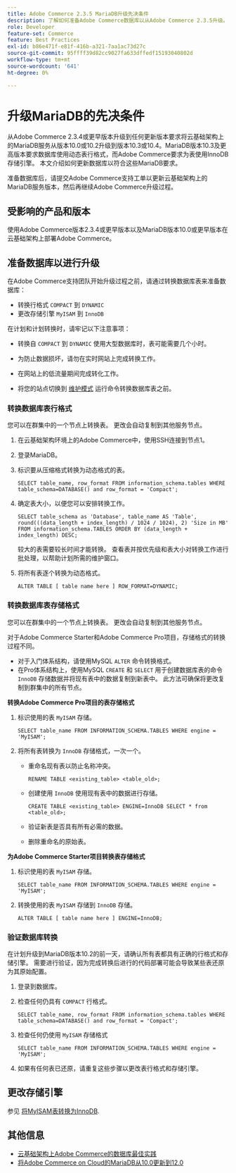 ```yaml
---
title: Adobe Commerce 2.3.5 MariaDB升级先决条件
description: 了解如何准备Adobe Commerce数据库以从Adobe Commerce 2.3.5升级。
role: Developer
feature-set: Commerce
feature: Best Practices
exl-id: b86e471f-e81f-416b-a321-7aa1ac73d27c
source-git-commit: 95ffff39d82cc9027fa633dffedf15193040802d
workflow-type: tm+mt
source-wordcount: '641'
ht-degree: 0%

---
```


# 升级MariaDB的先决条件

从Adobe Commerce 2.3.4或更早版本升级到任何更新版本要求将云基础架构上的MariaDB服务从版本10.0或10.2升级到版本10.3或10.4。MariaDB版本10.3及更高版本要求数据库使用动态表行格式，而Adobe Commerce要求为表使用InnoDB存储引擎。 本文介绍如何更新数据库以符合这些MariaDB要求。

准备数据库后，请提交Adobe Commerce支持工单以更新云基础架构上的MariaDB服务版本，然后再继续Adobe Commerce升级过程。

## 受影响的产品和版本

使用Adobe Commerce版本2.3.4或更早版本以及MariaDB版本10.0或更早版本在云基础架构上部署Adobe Commerce。

## 准备数据库以进行升级

在Adobe Commerce支持团队开始升级过程之前，请通过转换数据库表来准备数据库：

- 转换行格式 `COMPACT` 到 `DYNAMIC`
- 更改存储引擎 `MyISAM` 到 `InnoDB`

在计划和计划转换时，请牢记以下注意事项：

- 转换自 `COMPACT` 到 `DYNAMIC` 使用大型数据库时，表可能需要几个小时。

- 为防止数据损坏，请勿在实时网站上完成转换工作。

- 在网站上的低流量期间完成转化工作。

- 将您的站点切换到 [维护模式](../../../installation/tutorials/maintenance-mode.md) 运行命令转换数据库表之前。

### 转换数据库表行格式

您可以在群集中的一个节点上转换表。 更改会自动复制到其他服务节点。

1. 在云基础架构环境上的Adobe Commerce中，使用SSH连接到节点1。

1. 登录MariaDB。

1. 标识要从压缩格式转换为动态格式的表。

   ```mysql
   SELECT table_name, row_format FROM information_schema.tables WHERE table_schema=DATABASE() and row_format = 'Compact';
   ```

1. 确定表大小，以便您可以安排转换工作。

   ```mysql
   SELECT table_schema as 'Database', table_name AS 'Table', round(((data_length + index_length) / 1024 / 1024), 2) 'Size in MB' FROM information_schema.TABLES ORDER BY (data_length + index_length) DESC;
   ```

   较大的表需要较长时间才能转换。 查看表并按优先级和表大小对转换工作进行批处理，以帮助计划所需的维护窗口。

1. 将所有表逐个转换为动态格式。

   ```mysql
   ALTER TABLE [ table name here ] ROW_FORMAT=DYNAMIC;
   ```

### 转换数据库表存储格式

您可以在群集中的一个节点上转换表。 更改会自动复制到其他服务节点。

对于Adobe Commerce Starter和Adobe Commerce Pro项目，存储格式的转换过程不同。

- 对于入门体系结构，请使用MySQL `ALTER` 命令转换格式。
- 在Pro体系结构上，使用MySQL `CREATE` 和 `SELECT` 用于创建数据库表的命令 `InnoDB` 存储数据并将现有表中的数据复制到新表中。 此方法可确保将更改复制到群集中的所有节点。

**转换Adobe Commerce Pro项目的表存储格式**

1. 标识使用的表 `MyISAM` 存储。

   ```mysql
   SELECT table_name FROM INFORMATION_SCHEMA.TABLES WHERE engine = 'MyISAM';
   ```

1. 将所有表转换为 `InnoDB` 存储格式，一次一个。

   - 重命名现有表以防止名称冲突。

      ```mysql
      RENAME TABLE <existing_table> <table_old>;
      ```

   - 创建使用 `InnoDB` 使用现有表中的数据进行存储。

      ```mysql
      CREATE TABLE <existing_table> ENGINE=InnoDB SELECT * from <table_old>;
      ```

   - 验证新表是否具有所有必需的数据。

   - 删除重命名的原始表。


**为Adobe Commerce Starter项目转换表存储格式**

1. 标识使用的表 `MyISAM` 存储。

   ```mysql
   SELECT table_name FROM INFORMATION_SCHEMA.TABLES WHERE engine = 'MyISAM';
   ```

1. 转换使用的表 `MyISAM` 存储到 `InnoDB` 存储。

   ```mysql
   ALTER TABLE [ table name here ] ENGINE=InnoDB;
   ```

### 验证数据库转换

在计划升级到MariaDB版本10.2的前一天，请确认所有表都具有正确的行格式和存储引擎。 需要进行验证，因为完成转换后进行的代码部署可能会导致某些表还原为其原始配置。

1. 登录到数据库。

1. 检查任何仍具有 `COMPACT` 行格式。

   ```mysql
   SELECT table_name, row_format FROM information_schema.tables WHERE table_schema=DATABASE() and row_format = 'Compact';
   ```

1. 检查任何仍使用 `MyISAM` 存储格式

   ```mysql
   SELECT table_name FROM INFORMATION_SCHEMA.TABLES WHERE engine = 'MyISAM';
   ```

1. 如果有任何表已还原，请重复这些步骤以更改表行格式和存储引擎。

## 更改存储引擎

参见 [将MyISAM表转换为InnoDB](../planning/database-on-cloud.md).

## 其他信息

- [云基础架构上Adobe Commerce的数据库最佳实践](../planning/database-on-cloud.md)
- [将Adobe Commerce on Cloud的MariaDB从10.0更新到12.0](https://experienceleague.adobe.com/docs/commerce-knowledge-base/kb/how-to/upgrade-mariadb-10.0-to-10.2-for-magento-commerce-cloud.html)
